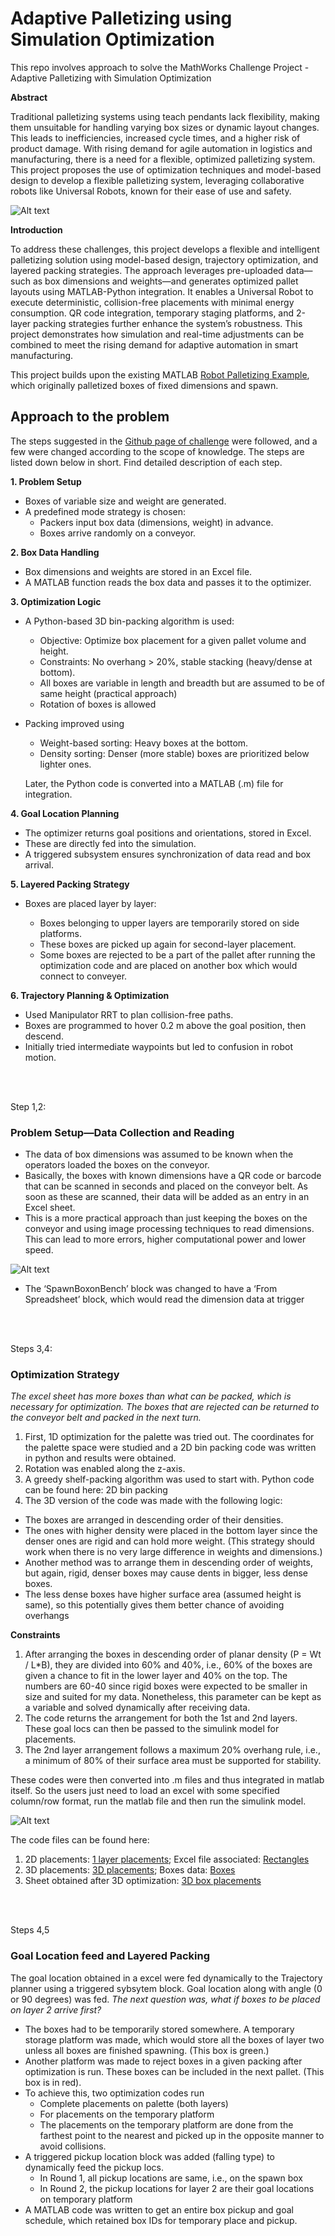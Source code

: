 # Adaptive Palletizing using Simulation Optimization
This repo involves approach to solve the MathWorks Challenge Project - Adaptive Palletizing with Simulation Optimization



**Abstract**

Traditional palletizing systems using teach pendants lack flexibility, making them unsuitable for handling varying box sizes or dynamic layout changes. This leads to inefficiencies, increased cycle times, and a higher risk of product damage. With rising demand for agile automation in logistics and manufacturing, there is a need for a flexible, optimized palletizing system. This project proposes the use of optimization techniques and model-based design to develop a flexible palletizing system, leveraging collaborative robots like Universal Robots, known for their ease of use and safety.

![Alt text](https://github.com/Tanmaey45/Adaptive-Palletizer-/blob/main/adaptive.png)


**Introduction**

To address these challenges, this project develops a flexible and intelligent palletizing solution using model-based design, trajectory optimization, and layered packing strategies. The approach leverages pre-uploaded data—such as box dimensions and weights—and generates optimized pallet layouts using MATLAB-Python integration. It enables a Universal Robot to execute deterministic, collision-free placements with minimal energy consumption. QR code integration, temporary staging platforms, and 2-layer packing strategies further enhance the system’s robustness. This project demonstrates how simulation and real-time adjustments can be combined to meet the rising demand for adaptive automation in smart manufacturing.

This project builds upon the existing MATLAB [Robot Palletizing Example](https://www.mathworks.com/help/robotics/ug/palletize-boxes-using-cobot-with-simulink-3d-animation.html), which originally palletized boxes of fixed dimensions and spawn.

## Approach to the problem

The steps suggested in the [Github page of challenge](https://github.com/mathworks/MATLAB-Simulink-Challenge-Project-Hub/blob/main/projects/Adaptive%20Palletizing%20with%20Simulation%20Optimization/README.md) were followed, and a few were changed according to the scope of knowledge. The steps are listed down below in short. Find detailed description of each step. 

**1. Problem Setup**
- Boxes of variable size and weight are generated.
- A predefined mode strategy is chosen:
  - Packers input box data (dimensions, weight) in advance.
  - Boxes arrive randomly on a conveyor.
    
**2. Box Data Handling**
- Box dimensions and weights are stored in an Excel file.
- A MATLAB function reads the box data and passes it to the optimizer.
  
**3. Optimization Logic**
- A Python-based 3D bin-packing algorithm is used:
    - Objective: Optimize box placement for a given pallet volume and height.
    - Constraints: No overhang > 20%, stable stacking (heavy/dense at bottom).
    - All boxes are variable in length and breadth but are assumed to be of same height (practical approach)
    - Rotation of boxes is allowed

- Packing improved using
  - Weight-based sorting: Heavy boxes at the bottom.
  - Density sorting: Denser (more stable) boxes are prioritized below lighter ones.


  Later, the Python code is converted into a MATLAB (.m) file for integration.

**4. Goal Location Planning**
- The optimizer returns goal positions and orientations, stored in Excel.
- These are directly fed into the simulation.
- A triggered subsystem ensures synchronization of data read and box arrival.


**5. Layered Packing Strategy**
- Boxes are placed layer by layer:

  - Boxes belonging to upper layers are temporarily stored on side platforms.
  - These boxes are picked up again for second-layer placement.
  - Some boxes are rejected to be a part of the pallet after running the optimization code and are placed on another box which would connect to conveyer.

**6. Trajectory Planning & Optimization**
  - Used Manipulator RRT to plan collision-free paths.
  - Boxes are programmed to hover 0.2 m above the goal position, then descend.
  - Initially tried intermediate waypoints but led to confusion in robot motion.

<br><br>

Step 1,2:
### Problem Setup—Data Collection and Reading

- The data of box dimensions was assumed to be known when the operators loaded the boxes on the conveyor.
- Basically, the boxes with known dimensions have a QR code or barcode that can be scanned in seconds and placed on the conveyor belt. As soon as these are scanned, their data will be added as an entry in an Excel sheet.
- This is a more practical approach than just keeping the boxes on the conveyor and using image processing techniques to read dimensions. This can lead to more errors, higher computational power and lower speed.

![Alt text](https://github.com/Tanmaey45/Adaptive-Palletizer-/blob/main/variable_box_generate.png)

- The ‘SpawnBoxonBench’ block was changed to have a ‘From Spreadsheet’ block, which would read the dimension data at trigger

<br><br>

Steps 3,4:
### Optimization Strategy

_The excel sheet has more boxes than what can be packed, which is necessary for optimization. The boxes that are rejected can be returned to the conveyor belt and packed in the next turn._

1. First, 1D optimization for the palette was tried out. The coordinates for the palette space were studied and a 2D bin packing code was written in python and results were obtained. 
2. Rotation was enabled along the z-axis. 
3. A greedy shelf-packing algorithm was used to start with. Python code can be found here: 2D bin packing 
4. The 3D version of the code was made with the following logic:
  - The boxes are arranged in descending order of their densities.
  - The ones with higher density were placed in the bottom layer since the denser ones are rigid and can hold more weight. (This strategy should work when there is   no very large difference in weights and dimensions.)
  - Another method was to arrange them in descending order of weights, but again, rigid, denser boxes may cause dents in bigger, less dense boxes.
  - The less dense boxes have higher surface area (assumed height is same), so this potentially gives them better chance of avoiding overhangs

**Constraints**

1. After arranging the boxes in descending order of planar density (P = Wt / L*B), they are divided into 60% and 40%, i.e., 60% of the boxes are given a chance to fit in the lower layer and 40% on the top. The numbers are 60-40 since rigid boxes were expected to be smaller in size and suited for my data.
Nonetheless, this parameter can be kept as a variable and solved dynamically after receiving data.
2. The code returns the arrangement for both the 1st and 2nd layers. These goal locs can then be passed to the simulink model for placements.
3. The 2nd layer arrangement follows a maximum 20% overhang rule, i.e., a minimum of 80% of their surface area must be supported for stability.

These codes were then converted into .m files and thus integrated in matlab itself. So the users just need to load an excel with some specified column/row format, run the matlab file and then run the simulink model.

![Alt text](https://github.com/Tanmaey45/Adaptive-Palletizer-/blob/main/packing_pic.png)

The code files can be found here:

1. 2D placements: [1 layer placements](https://github.com/Tanmaey45/Adaptive-Palletizer-/blob/main/rectanglesPlacement.m); Excel file associated: [Rectangles](https://github.com/Tanmaey45/Adaptive-Palletizer-/blob/main/Rectangles.xlsx) 
2. 3D placements: [3D placements](https://github.com/Tanmaey45/Adaptive-Palletizer-/blob/main/BoxesPlacementTwoLayers.m); Boxes data: [Boxes](https://github.com/Tanmaey45/Adaptive-Palletizer-/blob/main/Boxes.xlsx) 
3. Sheet obtained after 3D optimization: [3D box placements](https://github.com/Tanmaey45/Adaptive-Palletizer-/blob/main/box_placements_3D_10.xlsx)

<br><br>

Steps 4,5
### Goal Location feed and Layered Packing

The goal location obtained in a excel were fed dynamically to the Trajectory planner using a triggered sybsytem block. Goal location along with angle (0 or 90 degrees) was fed.
_The next question was, what if boxes to be placed on layer 2 arrive first?_

- The boxes had to be temporarily stored somewhere. A temporary storage platform was made, which would store all the boxes of layer two unless all boxes are finished spawning. (This box is green.)
- Another platform was made to reject boxes in a given packing after optimization is run. These boxes can be included in the next pallet. (This box is in red).
- To achieve this, two optimization codes run
  - Complete placements on palette (both layers)
  - For placements on the temporary platform
  - The placements on the temporary platform are done from the farthest point to the nearest and picked up in the opposite manner to avoid collisions.
- A triggered pickup location block was added (falling type) to dynamically feed the pickup locs. 
  - In Round 1, all pickup locations are same, i.e., on the spawn box
  - In Round 2, the pickup locations for layer 2 are their goal locations on temporary platform
- A MATLAB code was written to get an entire box pickup and goal schedule, which retained box IDs for temporary place and pickup.
